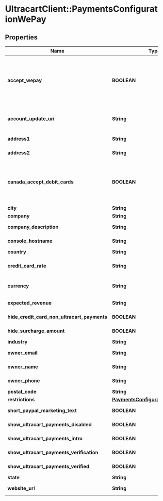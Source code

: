 # UltracartClient::PaymentsConfigurationWePay

## Properties
Name | Type | Description | Notes
------------ | ------------- | ------------- | -------------
**accept_wepay** | **BOOLEAN** | Master flag indicating this merchant accepts UltraCart Payments WePay | [optional] 
**account_update_uri** | **String** | URI for updating the WePay account | [optional] 
**address1** | **String** | Address line 1 | [optional] 
**address2** | **String** | Address line 2 | [optional] 
**canada_accept_debit_cards** | **BOOLEAN** | For Canadian merchants, true if they wish to accept debit cards | [optional] 
**city** | **String** | City | [optional] 
**company** | **String** | Company | [optional] 
**company_description** | **String** | Company description | [optional] 
**console_hostname** | **String** | Console hostname | [optional] 
**country** | **String** | Country | [optional] 
**credit_card_rate** | **String** | WePay credit card rate | [optional] 
**currency** | **String** | Base currency for transactions | [optional] 
**expected_revenue** | **String** | Expected Revenue | [optional] 
**hide_credit_card_non_ultracart_payments** | **BOOLEAN** | Internal flag to aid UI | [optional] 
**hide_surcharge_amount** | **BOOLEAN** | Internal flag to aid UI | [optional] 
**industry** | **String** | Industry | [optional] 
**owner_email** | **String** | Owner email | [optional] 
**owner_name** | **String** | Owner name | [optional] 
**owner_phone** | **String** | Owner phone | [optional] 
**postal_code** | **String** | Postal code | [optional] 
**restrictions** | [**PaymentsConfigurationRestrictions**](PaymentsConfigurationRestrictions.md) |  | [optional] 
**short_paypal_marketing_text** | **BOOLEAN** | Internal UI aid | [optional] 
**show_ultracart_payments_disabled** | **BOOLEAN** | Internal flag to aid UI | [optional] 
**show_ultracart_payments_intro** | **BOOLEAN** | Internal flag to aid UI | [optional] 
**show_ultracart_payments_verification** | **BOOLEAN** | Internal flag to aid UI | [optional] 
**show_ultracart_payments_verified** | **BOOLEAN** | Internal flag to aid UI | [optional] 
**state** | **String** | State | [optional] 
**website_url** | **String** | Website URL | [optional] 


